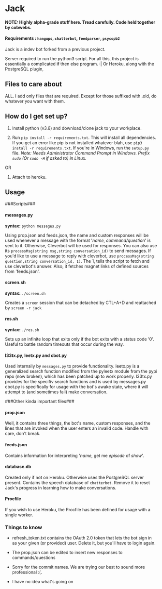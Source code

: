# Jack

#### NOTE: Highly alpha-grade stuff here. Tread carefully. Code held together by cobwebs.

#### Requirements : `hangups`, `chatterbot`, `feedparser`, `psycopb2`

Jack is a indev bot forked from a previous project.

Server required to run the python3 script. For all this, this project is essentially a complicated if then else program. :|
Or Heroku, along with the PostgreSQL plugin,

## Files to care about

ALL. I add only files that are required.
Except for those suffixed with .old, do whatever you want with them.


## How do I get set up?

1. Install python (v3.6) and download/clone jack to your workplace.

2. Run `pip install -r requirements.txt`. This will install all dependencies. If you get an error like pip is not installed whatever blah, use `pip3 install -r requirements.txt`. If you're in Windows, run the `setup.py` file. _Note: Needs Administrator Command Prompt in Windows. Prefix `sudo` (Or `sudo -H` if asked to) in Linux._

OR

1. Attach to heroku.


## Usage

###Scripts###

#### messages.py
**syntax:** `python messages.py`

Using prop.json and feeds.json, the name and custom responses will be used whenever a message with the format '*name*, *command/question*' is sent to it. 
Otherwise, Cleverbot will be used for responses. 
You can also use its `processMsg(string msg,string conversation_id)` to send messages.
If you'd like to use a message to reply with cleverbot, use `processMsg(string question,string conversation_id, 1)`. The 1, tells the script to fetch and use cleverbot's answer.
Also, it fetches magnet links of defined sources from 'feeds.json'.

#### screen.sh
**syntax:** `./screen.sh`

Creates a `screen` session that can be detached by CTL+A+D and reattached by `screen -r jack`

#### res.sh
**syntax:** `./res.sh`

Sets up an infinite loop that exits only if the bot exits with a status code '0'. Useful to battle random timeouts that occur during the way.


#### l33tx.py, leetx.py and cbot.py

Used internally by `messages.py` to provide functionality.
leetx.py is a generalized search function modified from the pyleetx module from the pypi repo (now broken), which has been patched up to work properly.
l33tx.py provides for the specifiv search functions and is used by messages.py
cbot.py is specifically for usage with the bot's awake state, where it will attempt to (and sometimes fail) make conversation.

###Other kinda important files###

#### prop.json

Well, it contains three things, the bot's name, custom responses, and the lines that are invoked when the user enters an invalid code. Handle with care, don't break.

#### feeds.json

Contains information for interpreting '*name*, get me *episode* of *show*'.

#### database.db

Created only if not on Heroku. Otherwise uses the PostgreSQL server present.
Contains the speech database of `chatterbot`.
Remove it to reset Jack's progress in learning how to make conversations.

#### Procfile

If you wish to use Heroku, the Procfile has been defined for usage with a single worker.

### Things to know

* refresh_token.txt contains the OAuth 2.0 token that lets the bot sign in as your given (or provided) user. Delete it, but you'll have to login again.

* The prop.json can be edited to insert new responses to commands/questions

* Sorry for the commit names. We are trying our best to sound more professional :(.

* I have no idea what's going on

